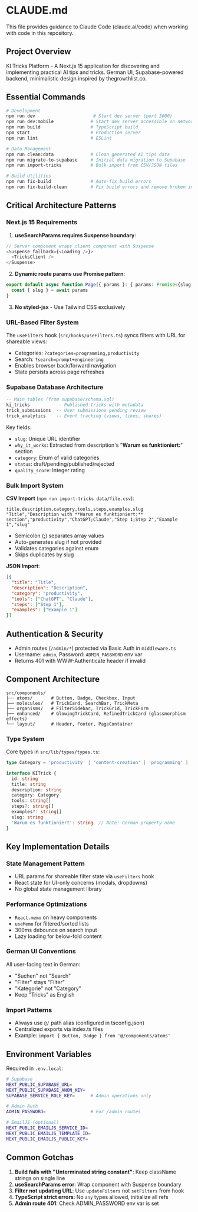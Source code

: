 # CLAUDE.md

This file provides guidance to Claude Code (claude.ai/code) when working with code in this repository.

## Project Overview

KI Tricks Platform - A Next.js 15 application for discovering and implementing practical AI tips and tricks. German UI, Supabase-powered backend, minimalistic design inspired by thegrowthlist.co.

## Essential Commands

```bash
# Development
npm run dev                      # Start dev server (port 3000)
npm run dev:mobile              # Start dev server accessible on network
npm run build                   # TypeScript build
npm start                       # Production server
npm run lint                    # ESLint

# Data Management
npm run clean:data              # Clean generated AI tips data
npm run migrate-to-supabase     # Initial data migration to Supabase
npm run import-tricks           # Bulk import from CSV/JSON files

# Build Utilities
npm run fix-build               # Auto-fix build errors
npm run fix-build-clean         # Fix build errors and remove broken imports
```

## Critical Architecture Patterns

### Next.js 15 Requirements

1. **useSearchParams requires Suspense boundary**:
```typescript
// Server component wraps client component with Suspense
<Suspense fallback={<Loading />}>
  <TricksClient />
</Suspense>
```

2. **Dynamic route params use Promise pattern**:
```typescript
export default async function Page({ params }: { params: Promise<{slug: string}> }) {
  const { slug } = await params
}
```

3. **No styled-jsx** - Use Tailwind CSS exclusively

### URL-Based Filter System

The `useFilters` hook (`src/hooks/useFilters.ts`) syncs filters with URL for shareable views:
- Categories: `?categories=programming,productivity`
- Search: `?search=prompt+engineering`
- Enables browser back/forward navigation
- State persists across page refreshes

### Supabase Database Architecture

```sql
-- Main tables (from supabase/schema.sql)
ki_tricks          -- Published tricks with metadata
trick_submissions  -- User submissions pending review  
trick_analytics    -- Event tracking (views, likes, shares)
```

Key fields:
- `slug`: Unique URL identifier
- `why_it_works`: Extracted from description's "**Warum es funktioniert:**" section
- `category`: Enum of valid categories
- `status`: draft/pending/published/rejected
- `quality_score`: Integer rating

### Bulk Import System

**CSV Import** (`npm run import-tricks data/file.csv`):
```csv
title,description,category,tools,steps,examples,slug
"Title","Description with **Warum es funktioniert:** section","productivity","ChatGPT;Claude","Step 1;Step 2","Example 1","slug"
```
- Semicolon (;) separates array values
- Auto-generates slug if not provided
- Validates categories against enum
- Skips duplicates by slug

**JSON Import**:
```json
[{
  "title": "Title",
  "description": "Description",
  "category": "productivity",
  "tools": ["ChatGPT", "Claude"],
  "steps": ["Step 1"],
  "examples": ["Example 1"]
}]
```

## Authentication & Security

- Admin routes (`/admin/*`) protected via Basic Auth in `middleware.ts`
- Username: `admin`, Password: `ADMIN_PASSWORD` env var
- Returns 401 with WWW-Authenticate header if invalid

## Component Architecture

```
src/components/
├── atoms/       # Button, Badge, Checkbox, Input
├── molecules/   # TrickCard, SearchBar, TrickMeta
├── organisms/   # FilterSidebar, TrickGrid, TrickForm
├── enhanced/    # GlowingTrickCard, RefinedTrickCard (glassmorphism effects)
└── layout/      # Header, Footer, PageContainer
```

### Type System

Core types in `src/lib/types/types.ts`:
```typescript
type Category = 'productivity' | 'content-creation' | 'programming' | 'design' | 'data-analysis' | 'learning' | 'business' | 'marketing'

interface KITrick {
  id: string
  title: string
  description: string
  category: Category
  tools: string[]
  steps?: string[]
  examples?: string[]
  slug: string
  'Warum es funktioniert': string  // Note: German property name
}
```

## Key Implementation Details

### State Management Pattern
- URL params for shareable filter state via `useFilters` hook
- React state for UI-only concerns (modals, dropdowns)
- No global state management library

### Performance Optimizations
- `React.memo` on heavy components
- `useMemo` for filtered/sorted lists
- 300ms debounce on search input
- Lazy loading for below-fold content

### German UI Conventions
All user-facing text in German:
- "Suchen" not "Search"
- "Filter" stays "Filter"
- "Kategorie" not "Category"
- Keep "Tricks" as English

### Import Patterns
- Always use `@/` path alias (configured in tsconfig.json)
- Centralized exports via index.ts files
- Example: `import { Button, Badge } from '@/components/atoms'`

## Environment Variables

Required in `.env.local`:
```bash
# Supabase
NEXT_PUBLIC_SUPABASE_URL=
NEXT_PUBLIC_SUPABASE_ANON_KEY=
SUPABASE_SERVICE_ROLE_KEY=      # Admin operations only

# Admin Auth
ADMIN_PASSWORD=                 # For /admin routes

# EmailJS (optional)
NEXT_PUBLIC_EMAILJS_SERVICE_ID=
NEXT_PUBLIC_EMAILJS_TEMPLATE_ID=
NEXT_PUBLIC_EMAILJS_PUBLIC_KEY=
```

## Common Gotchas

1. **Build fails with "Unterminated string constant"**: Keep className strings on single line
2. **useSearchParams error**: Wrap component with Suspense boundary
3. **Filter not updating URL**: Use `updateFilters` not `setFilters` from hook
4. **TypeScript strict errors**: No `any` types allowed, initialize all refs
5. **Admin route 401**: Check ADMIN_PASSWORD env var is set